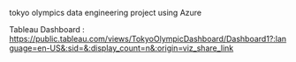 tokyo olympics data engineering project using Azure

Tableau Dashboard : https://public.tableau.com/views/TokyoOlympicDashboard/Dashboard1?:language=en-US&:sid=&:display_count=n&:origin=viz_share_link
